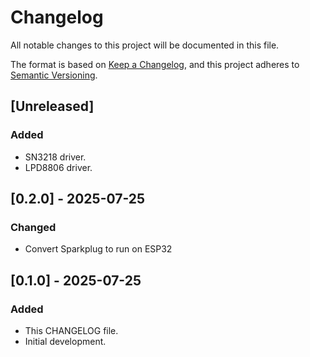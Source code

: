 # Changelog

All notable changes to this project will be documented in this file.

The format is based on [Keep a Changelog](https://keepachangelog.com/en/1.1.0/),
and this project adheres to [Semantic Versioning](https://semver.org/spec/v2.0.0.html).

## [Unreleased]

### Added

- SN3218 driver.
- LPD8806 driver.

## [0.2.0] - 2025-07-25

### Changed

- Convert Sparkplug to run on ESP32

## [0.1.0] - 2025-07-25

### Added

- This CHANGELOG file.
- Initial development.
